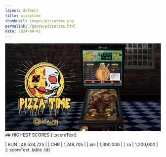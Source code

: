 ```yaml
---
layout: default
title: pizzatime
thumbnail: images/pizzatime.png
permalink: /games/pizzatime.html
date: 2024-09-02
---
```


<img src="../images/pizzatime.png" class="gameThumbnail img-fluid mx-auto align-middle">
## HIGHEST SCORES
{:.scoreText}

| RUN | 49,524,725 | 
| CHR | 1,749,705 | 
| piz | 1,300,000 | 
| za | 1,200,000 | 
{:.scoreText .table .td}
